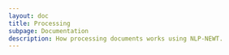 ```yaml
---
layout: doc
title: Processing
subpage: Documentation
description: How processing documents works using NLP-NEWT.
---
```

